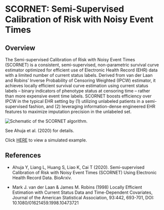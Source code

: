 
# SCORNET: Semi-Supervised Calibration of Risk with Noisy Event Times

## Overview

The Semi-supervised Calibration of Risk with Noisy Event Times (SCORNET)
is a consistent, semi-supervised, non-parametric survival curve
estimator optimized for efficient use of Electronic Health Record (EHR)
data with a limited number of current status labels. Derived from van
der Laan and Robins’ Inverse Probability of Censoring Weighted (IPCW)
estimator, it achieves locally efficient survival curve estimation using
current status labels – binary indicators of phenotype status at
censoring time – rather than more expensive event time labels. SCORNET
boosts efficiency over IPCW in the typical EHR setting by (1) utilizing
unlabeled patients in a semi-supervised fashion, and (2) leveraging
information-dense engineered EHR features to maximize imputation
precision in the unlabeled set.

![Schematic of the SCORNET
algorithm.](https://github.com/celehs/SCORNET/blob/master/img/scornet_flowchart.png?raw=true)

See Ahuja et al. (2020) for details.

Click [HERE](https://celehs.github.io/SCORNET/) to view a simulated
example.

## References

  - Ahuja Y, Liang L, Huang S, Liao K, Cai T (2020). Semi-supervised
    Calibration of Risk with Noisy Event Times (SCORNET) Using
    Electronic Health Record Data. BioArxiv.

  - Mark J. van der Laan & James M. Robins (1998) Locally Efficient
    Estimation with Current Status Data and Time-Dependent Covariates,
    Journal of the American Statistical Association, 93:442, 693-701,
    DOI: 10.1080/01621459.1998.10473721
